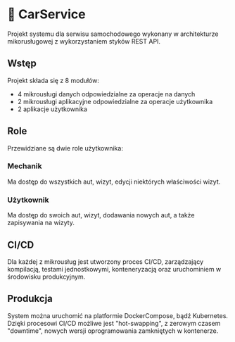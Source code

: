 # :blue_car: CarService
Projekt systemu dla serwisu samochodowego wykonany w architekturze mikorusługowej z wykorzystaniem styków REST API.

## Wstęp
Projekt składa się z 8 modułów:
- 4 mikrousługi danych odpowiedzialne za operacje na danych
- 2 mikrousługi aplikacyjne odpowiedzialne za operacje użytkownika
- 2 aplikacje użytkownika

## Role
Przewidziane są dwie role użytkownika:
### Mechanik
Ma dostęp do wszystkich aut, wizyt, edycji niektórych właściwości wizyt.
### Użytkownik
Ma dostęp do swoich aut, wizyt, dodawania nowych aut, a także zapisywania na wizyty.

## CI/CD
Dla każdej z mikrousług jest utworzony proces CI/CD, zarządzający kompilacją, testami jednostkowymi, konteneryzacją oraz uruchominiem w środowisku produkcyjnym.

## Produkcja
System można uruchomić na platformie DockerCompose, bądź Kubernetes. Dzięki procesowi CI/CD możliwe jest "hot-swapping", z zerowym czasem "downtime", nowych wersji oprogramowania zamkniętych w kontenerze. 
